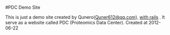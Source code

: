 #PDC Demo Site

This is just a demo site created by Qunero(Quner612@qq.com), [with rails](http://guides.rubyonrails.org/) .
It serve as a website called PDC (Proteomics Data Center).
Created at 2012-06-22

